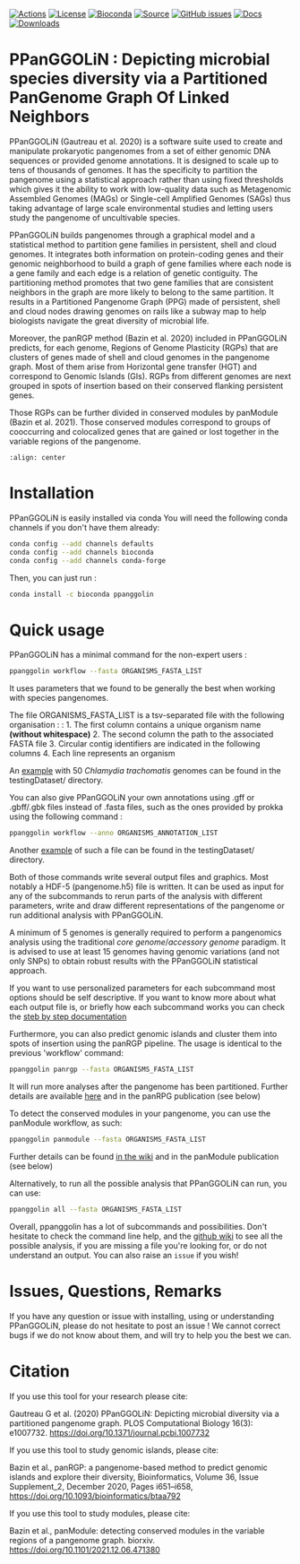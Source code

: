 [![Actions](https://img.shields.io/github/actions/workflow/status/althonos/pyrodigal/test.yml?branch=main&logo=github&style=flat-square&maxAge=300)](https://github.com/labgem/ppanggolin/actions)
[![License](https://anaconda.org/bioconda/ppanggolin/badges/license.svg)](http://www.cecill.info/licences.fr.html)
[![Bioconda](https://img.shields.io/conda/vn/bioconda/ppanggolin?style=flat-square&maxAge=3600&logo=anaconda)](https://anaconda.org/bioconda/ppanggolin)
[![Source](https://img.shields.io/badge/source-GitHub-303030.svg?maxAge=2678400&style=flat-square)](https://github.com/labgem/ppanggolin/)
[![GitHub issues](https://img.shields.io/github/issues/labgem/ppanggolin.svg?style=flat-square&maxAge=600)](https://github.com/labgem/ppanggolin/issues)
[![Docs](https://img.shields.io/readthedocs/ppanggolin/latest?style=flat-square&maxAge=600)](https://ppanggolin.readthedocs.io)
[![Downloads](https://anaconda.org/bioconda/ppanggolin/badges/downloads.svg)](https://bioconda.github.io/recipes/ppanggolin/README.html#download-stats)


# PPanGGOLiN : Depicting microbial species diversity via a Partitioned PanGenome Graph Of Linked Neighbors

PPanGGOLiN (Gautreau et al. 2020) is a software suite used to create and manipulate prokaryotic pangenomes from a set of either genomic DNA sequences or provided genome annotations. It is designed to scale up to tens of thousands of genomes. It has the specificity to partition the pangenome using a statistical approach rather than using fixed thresholds which gives it the ability to work with low-quality data such as Metagenomic Assembled Genomes (MAGs) or Single-cell Amplified Genomes (SAGs) thus taking advantage of large scale environmental studies and letting users study the pangenome of uncultivable species.

PPanGGOLiN builds pangenomes through a graphical model and a statistical method to partition gene families in persistent, shell and cloud genomes. It integrates both information on protein-coding genes and their genomic neighborhood to build a graph of gene families where each node is a gene family and each edge is a relation of genetic contiguity. The partitioning method promotes that two gene families that are consistent neighbors in the graph are more likely to belong to the same partition. It results in a Partitioned Pangenome Graph (PPG) made of persistent, shell and cloud nodes drawing genomes on rails like a subway map to help biologists navigate the great diversity of microbial life.

Moreover, the panRGP method (Bazin et al. 2020) included in PPanGGOLiN predicts, for each genome, Regions of Genome Plasticity (RGPs) that are clusters of genes made of shell and cloud genomes in the pangenome graph.
Most of them arise from Horizontal gene transfer (HGT) and correspond to Genomic Islands (GIs).
RGPs from different genomes are next grouped in spots of insertion based on their conserved flanking persistent genes.

Those RGPs can be further divided in conserved modules by panModule (Bazin et al. 2021). Those conserved modules correspond to groups of cooccurring and colocalized genes that are gained or lost together in the variable regions of the pangenome.

```{image} _static/logo.png
:align: center
```

# Installation

PPanGGOLiN is easily installed via conda
You will need the following conda channels if you don't have them already:

```bash
conda config --add channels defaults
conda config --add channels bioconda
conda config --add channels conda-forge
```

Then, you can just run :

```bash
conda install -c bioconda ppanggolin
```

# Quick usage

PPanGGOLiN has a minimal command for the non-expert users :

```bash
ppanggolin workflow --fasta ORGANISMS_FASTA_LIST
```

It uses parameters that we found to be generally the best when working with species pangenomes.

The file ORGANISMS_FASTA_LIST is a tsv-separated file with the following organisation :
: 1. The first column contains a unique organism name **(without whitespace)**
  2. The second column the path to the associated FASTA file
  3. Circular contig identifiers are indicated in the following columns
  4. Each line represents an organism

An [example](https://github.com/labgem/PPanGGOLiN/blob/master/testingDataset/organisms.fasta.list) with 50 *Chlamydia trachomatis* genomes can be found in the testingDataset/ directory.

You can also give PPanGGOLiN your own annotations using .gff or .gbff/.gbk files instead of .fasta files, such as the ones provided by prokka using the following command :

```bash
ppanggolin workflow --anno ORGANISMS_ANNOTATION_LIST
```

Another [example](https://github.com/labgem/PPanGGOLiN/blob/master/testingDataset/organisms.gbff.list) of such a file can be found in the testingDataset/ directory.

Both of those commands write several output files and graphics. Most notably a HDF-5 (pangenome.h5) file is written. It can be used as input for any of the subcommands to rerun parts of the analysis with different parameters, write and draw different representations of the pangenome or run additional analysis with PPanGGOLiN.

A minimum of 5 genomes is generally required to perform a pangenomics analysis using the traditional *core genome*/*accessory genome* paradigm. It is advised to use at least 15 genomes having genomic variations (and not only SNPs) to obtain robust results with the PPanGGOLiN statistical approach.

If you want to use personalized parameters for each subcommand most options should be self descriptive.
If you want to know more about what each output file is,
or briefly how each subcommand works you can check the [steb by step documentation](https://github.com/labgem/PPanGGOLiN/wiki)

Furthermore, you can also predict genomic islands and cluster them into spots of insertion using the panRGP pipeline. The usage is identical to the previous 'workflow' command:

```bash
ppanggolin panrgp --fasta ORGANISMS_FASTA_LIST
```

It will run more analyses after the pangenome has been partitioned. Further details are available [here](https://github.com/labgem/PPanGGOLiN/wiki/Regions-of-Genome-Plasticity) and in the panRPG publication (see below)

To detect the conserved modules in your pangenome, you can use the panModule workflow, as such:

```bash
ppanggolin panmodule --fasta ORGANISMS_FASTA_LIST
```

Further details can be found [in the wiki](https://github.com/labgem/PPanGGOLiN/wiki/Conserved-modules) and in the panModule publication (see below)

Alternatively, to run all the possible analysis that PPanGGOLiN can run, you can use:

```bash
ppanggolin all --fasta ORGANISMS_FASTA_LIST
```

Overall, ppanggolin has a lot of subcommands and possibilities. Don't hesitate to check the command line help, and the [github wiki](https://github.com/labgem/PPanGGOLiN/wiki)  to see all the possible analysis, if you are missing a file you're looking for, or do not understand an output. You can also raise an `issue` if you wish!

# Issues, Questions, Remarks

If you have any question or issue with installing, using or understanding PPanGGOLiN, please do not hesitate to post an issue ! We cannot correct bugs if we do not know about them, and will try to help you the best we can.

# Citation

If you use this tool for your research please cite:

Gautreau G et al. (2020) PPanGGOLiN: Depicting microbial diversity via a partitioned pangenome graph. PLOS Computational Biology 16(3): e1007732. <https://doi.org/10.1371/journal.pcbi.1007732>

If you use this tool to study genomic islands, please cite:

Bazin et al., panRGP: a pangenome-based method to predict genomic islands and explore their diversity, Bioinformatics, Volume 36, Issue Supplement_2, December 2020, Pages i651–i658, <https://doi.org/10.1093/bioinformatics/btaa792>

If you use this tool to study modules, please cite:

Bazin et al., panModule: detecting conserved modules in the variable regions of a pangenome graph. biorxiv. <https://doi.org/10.1101/2021.12.06.471380>

